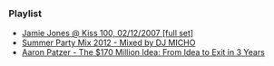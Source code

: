### Playlist

* [Jamie Jones @ Kiss 100, 02/12/2007 [full set]](http://www.youtube.com/watch?v=Qw0OSqkfAEs)
* [Summer Party Mix 2012 - Mixed by DJ MICHO](http://www.youtube.com/watch?v=G9-lQMRK-jg)
* [Aaron Patzer - The $170 Million Idea: From Idea to Exit in 3 Years](http://www.youtube.com/watch?v=_sajNwt8ldI)